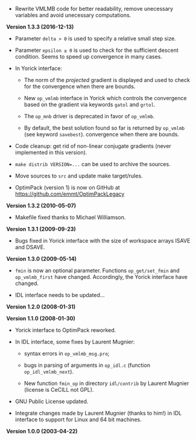 
* Rewrite VMLMB code for better readability, remove unecessary variables and
  avoid unecessary computations.

**Version 1.3.3 (2016-12-13)**

* Parameter `delta > 0` is used to specify a relative small step size.

* Parameter `epsilon ≥ 0` is used to check for the sufficient descent
  condition.  Seems to speed up convergence in many cases.

* In Yorick interface:

  - The norm of the *projected* gradient is displayed and used to check for the
    convergence when there are bounds.

  - New `op_vmlmb` interface in Yorick which controls the convergence based on
    the gradient via keywords `gatol` and `grtol`.

  - The `op_mnb` driver is deprecated in favor of `op_vmlmb`.

  - By default, the best solution found so far is returned by `op_vmlmb` (see
    keyword `savebest`).  convergence when there are bounds.

* Code cleanup: get rid of non-linear conjugate gradients (never implemented in
  this version).

* `make distrib VERSION=...` can be used to archive the sources.

* Move sources to `src` and update make target/rules.

* OptimPack (version 1) is now on GitHub at
  https://github.com/emmt/OptimPackLegacy


**Version 1.3.2 (2010-05-07)**

* Makefile fixed thanks to Michael Williamson.


**Version 1.3.1 (2009-09-23)**

* Bugs fixed in Yorick interface with the size of workspace arrays
  ISAVE and DSAVE.


**Version 1.3.0 (2009-05-14)**

* `fmin` is now an optional parameter.  Functions `op_get/set_fmin` and
  `op_vmlmb_first` have changed.  Accordingly, the Yorick interface have
  changed.

* IDL interface needs to be updated...


**Version 1.2.0 (2008-01-31)**


**Version 1.1.0 (2008-01-30)**

* Yorick interface to OptimPack reworked.

* In IDL interface, some fixes by Laurent Mugnier:

  - syntax errors in `op_vmlmb_msg.pro`;

  - bugs in parsing of arguments in `op_idl.c` (function `op_idl_vmlmb_next`).

  - New function `fmin_op` in directory `idl/contrib` by Laurent Mugnier
    (license is CeCILL not GPL).

* GNU Public License updated.

* Integrate changes made by Laurent Mugnier (thanks to him!)  in IDL interface
  to support for Linux and 64 bit machines.


**Version 1.0.0 (2003-04-22)**
